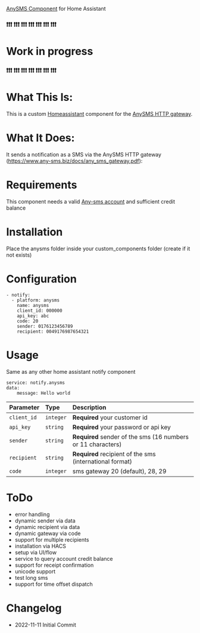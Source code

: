 [AnySMS Component](https://github.com/martinhoess/anysms) for Home Assistant
 
### ❗❗❗ ❗❗❗ ❗❗❗ ❗❗❗ ❗❗❗ ❗❗❗ ❗❗❗ 
# Work in progress
### ❗❗❗ ❗❗❗ ❗❗❗ ❗❗❗ ❗❗❗ ❗❗❗ ❗❗❗ 

# What This Is:
This is a custom [Homeassistant](https://home-assistant.io) component for the [AnySMS HTTP gateway](https://www.any-sms.info/).

# What It Does:
It sends a notification as a SMS via the AnySMS HTTP gateway (https://www.any-sms.biz/docs/any_sms_gateway.pdf):

# Requirements

This component needs a valid [Any-sms account](https://www.any-sms.info/anmelden.php) and sufficient credit balance

# Installation

Place the anysms folder inside your custom_components folder (create if it not exists)


# Configuration

```
- notify:
  - platform: anysms
    name: anysms
    client_id: 000000
    api_key: abc
    code: 20
    sender: 0176123456789
    recipient: 0049176987654321
```

# Usage

Same as any other home assistant notify component

```
service: notify.anysms
data:
    message: Hello world
```

| Parameter | Type     | Description                       |
| :-------- | :------- | :-------------------------------- |
| `client_id`      | `integer` | **Required** your customer id |
| `api_key`      | `string` | **Required** your password or api key |
| `sender`      | `string` | **Required** sender of the sms (16 numbers or 11 characters) |
| `recipient`      | `string` | **Required** recipient of the sms (international format) |
| `code`      | `integer` | sms gateway 20 (default), 28, 29 |


# ToDo
* error handling
* dynamic sender via data 
* dynamic recipient via data
* dynamic gateway via code
* support for multiple recipients
* installation via HACS
* setup via UI/flow
* service to query account credit balance
* support for receipt confirmation
* unicode support
* test long sms
* support for time offset dispatch

# Changelog
* 2022-11-11 Initial Commit

